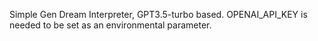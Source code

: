 Simple Gen Dream Interpreter, GPT3.5-turbo based.
OPENAI_API_KEY is needed to be set as an environmental parameter.
